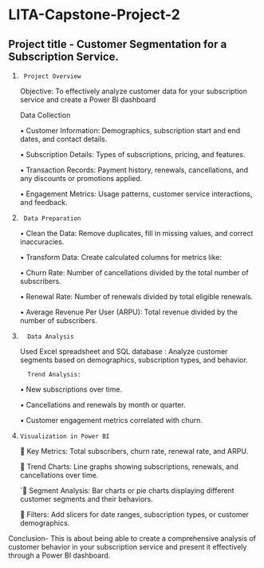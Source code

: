 # LITA-Capstone-Project-2
## Project title -  Customer Segmentation for a Subscription Service.


1. 	    Project Overview
  
    Objective: To effectively analyze  customer data for your subscription service and create a Power BI dashboard

    Data Collection

    •	Customer Information: Demographics, subscription start and end dates, and contact details.

    •	Subscription Details: Types of subscriptions, pricing, and features.


    •	Transaction Records: Payment history, renewals, cancellations, and any discounts or promotions applied.

    •	Engagement Metrics: Usage patterns, customer service interactions, and feedback.


2.   	Data Preparation

    •	Clean the Data: Remove duplicates, fill in missing values, and correct inaccuracies.


    •	Transform Data: Create calculated columns for metrics like:


    •	Churn Rate: Number of cancellations divided by the total number of subscribers.


    •	Renewal Rate: Number of renewals divided by total eligible renewals.

    •	Average Revenue Per User (ARPU): Total revenue divided by the number of subscribers.



3. 	     Data Analysis

    Used Excel spreadsheet and SQL database : Analyze customer segments based on demographics, subscription types, and behavior.

         Trend Analysis: 

    •	New subscriptions over time.

    •	Cancellations and renewals by month or quarter.

    •	Customer engagement metrics correlated with churn.



4.     Visualization in Power BI

  

    	Key Metrics: Total subscribers, churn rate, renewal rate, and ARPU.


    	Trend Charts: Line graphs showing subscriptions, renewals, and cancellations over time.


    `	Segment Analysis: Bar charts or pie charts displaying different customer segments and their behaviors.


    	Filters: Add slicers for date ranges, subscription types, or customer demographics.


  Conclusion- This is about being able to create a comprehensive analysis of customer behavior in your subscription service and present it effectively through a Power BI dashboard.
